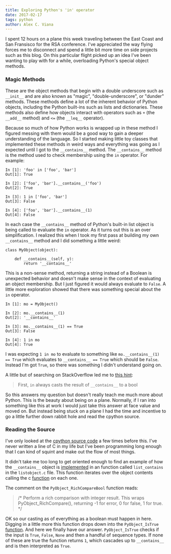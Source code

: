 ```yaml
---
title: Exploring Python's 'in' operator
date: 2017-02-17
tags: python
author: Alex C. Viana
---
```



I spent 12 hours on a plane this week traveling between the East Coast and San Fransisco for the RSA conference. I've appreciated the way flying forces me to disconnect and spend a little bit more time on side projects such as this blog. On this particular flight picked up an idea I've been wanting to play with for a while, overloading Python's special object methods.

### Magic Methods

These are the object methods that begin with a double underscore such as `__init__` and are also known as "magic", "double-underscore", or "dunder" methods. These methods define a lot of the inherent behavior of Python objects, including the Python built-ins such as lists and dictionaries. These methods also define how objects interact with operators such as `+` (the `__add__` method) and `<=` (the `__leq__` operator).

Because so much of how Python works is wrapped up in these method I figured messing with them would be a good way to gain a deeper understanding of the language. So I started making little toy classes that implemented these methods in weird ways and everything was going as I expected until I got to the `__contains__` method. The `__contains__` method is the method used to check membership using the `in` operator. For example:

```
In [1]: 'foo' in ['foo', 'bar']
Out[1]: True

In [2]: ['foo', 'bar'].__contains__('foo')
Out[2]: True

In [3]: 1 in ['foo', 'bar']
Out[3]: False

In [4]: ['foo', 'bar'].__contains__(1)
Out[4]: False
```

In each case the `__contains__` method of Python's built-in list object is being called to evaluate the `in` operator. As it turns out this is an over simplification. I realized this when I took my first pass at building my own `__contains__` method and I did something a little weird:

```
class MyObject(object):

    def __contains__(self, y):
        return '__contains__'
```

This is a non-sense method, returning a string instead of a Boolean is unexpected behavior and doesn't make sense in the context of evaluating an object membership. But I just figured it would always evaluate to `False`. A little more exploration showed that there was something special about the `in` operator.

```
In [1]: mo = MyObject()

In [2]: mo.__contains__(1)
Out[2]: '__contains__'

In [3]: mo.__contains__(1) == True
Out[3]: False

In [4]: 1 in mo
Out[4]: True
```

I was expecting `1 in mo` to evaluate to something like `mo.__contains__(1) == True` which evaluates to `__contains__ == True` which should be `False`. Instead I'm got `True`, so there was something I didn't understand going on.

A little but of searching on StackOverflow led me to [this hint](http://stackoverflow.com/a/18753584/1216837):

> First, `in` always casts the result of `__contains__` to a bool

So this answers my question but doesn't really teach me much more about Python. This is the beauty about being on a plane. Normally, if I ran into something like this at work I would just take this answer at face value and moved on. But instead being stuck on a plane I had the time and incentive to go a little further down rabbit hole and read the cpython source.

### Reading the Source

I've only looked at the [cpython source code](https://github.com/python/cpython/tree/2.7) a few times before this. I've never written a line of C in my life but I've been programming long enough that I can kind of squint and make out the flow of most things.

It didn't take me too long to get oriented enough to find an example of how the `__contains__` object is [implemented](https://github.com/python/cpython/blob/2.7/Objects/listobject.c#L438) in an function called `list_contains` in the `listobject.c` file. This function iterates over the object contents calling the c [function](https://github.com/python/cpython/blob/6f0eb93183519024cb360162bdd81b9faec97ba6/Objects/object.c#L727) on each one.

The comment on the `PyObject_RichCompareBool` function reads:

> /* Perform a rich comparison with integer result.  This wraps
   PyObject_RichCompare(), returning -1 for error, 0 for false, 1 for true. */

OK so our casting as of everything as a boolean must happen in here. Digging in a little more this function drops down into the `PyObject_IsTrue` [function](https://github.com/python/cpython/blob/6f0eb93183519024cb360162bdd81b9faec97ba6/Objects/object.c#L1314). And here we finally have our answer. `PyObject_IsTrue` checks if the input is `True`, `False`, `None` and then a handful of sequence types. If none of these are true the function returns `1`, which cascades up to `__contains__` and is then interpreted as `True`.

